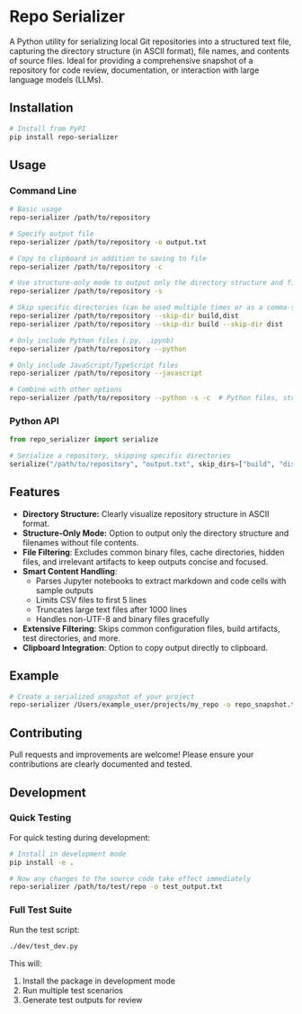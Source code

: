 # Repo Serializer

A Python utility for serializing local Git repositories into a structured text file, capturing the directory structure (in ASCII format), file names, and contents of source files. Ideal for providing a comprehensive snapshot of a repository for code review, documentation, or interaction with large language models (LLMs).

## Installation

```bash
# Install from PyPI
pip install repo-serializer
```

## Usage

### Command Line

```bash
# Basic usage
repo-serializer /path/to/repository

# Specify output file
repo-serializer /path/to/repository -o output.txt

# Copy to clipboard in addition to saving to file
repo-serializer /path/to/repository -c

# Use structure-only mode to output only the directory structure and filenames
repo-serializer /path/to/repository -s

# Skip specific directories (can be used multiple times or as a comma-separated list)
repo-serializer /path/to/repository --skip-dir build,dist
repo-serializer /path/to/repository --skip-dir build --skip-dir dist

# Only include Python files (.py, .ipynb)
repo-serializer /path/to/repository --python

# Only include JavaScript/TypeScript files
repo-serializer /path/to/repository --javascript

# Combine with other options
repo-serializer /path/to/repository --python -s -c  # Python files, structure only, copy to clipboard
```

### Python API

```python
from repo_serializer import serialize

# Serialize a repository, skipping specific directories
serialize("/path/to/repository", "output.txt", skip_dirs=["build", "dist"])
```

## Features

- **Directory Structure:** Clearly visualize repository structure in ASCII format.
- **Structure-Only Mode:** Option to output only the directory structure and filenames without file contents.
- **File Filtering**: Excludes common binary files, cache directories, hidden files, and irrelevant artifacts to keep outputs concise and focused.
- **Smart Content Handling**: 
  - Parses Jupyter notebooks to extract markdown and code cells with sample outputs
  - Limits CSV files to first 5 lines
  - Truncates large text files after 1000 lines
  - Handles non-UTF-8 and binary files gracefully
- **Extensive Filtering**: Skips common configuration files, build artifacts, test directories, and more.
- **Clipboard Integration**: Option to copy output directly to clipboard.

## Example

```bash
# Create a serialized snapshot of your project
repo-serializer /Users/example_user/projects/my_repo -o repo_snapshot.txt
```

## Contributing

Pull requests and improvements are welcome! Please ensure your contributions are clearly documented and tested.

## Development

### Quick Testing

For quick testing during development:

```bash
# Install in development mode
pip install -e .

# Now any changes to the source code take effect immediately
repo-serializer /path/to/test/repo -o test_output.txt
```

### Full Test Suite

Run the test script:
```bash
./dev/test_dev.py
```

This will:
1. Install the package in development mode
2. Run multiple test scenarios
3. Generate test outputs for review